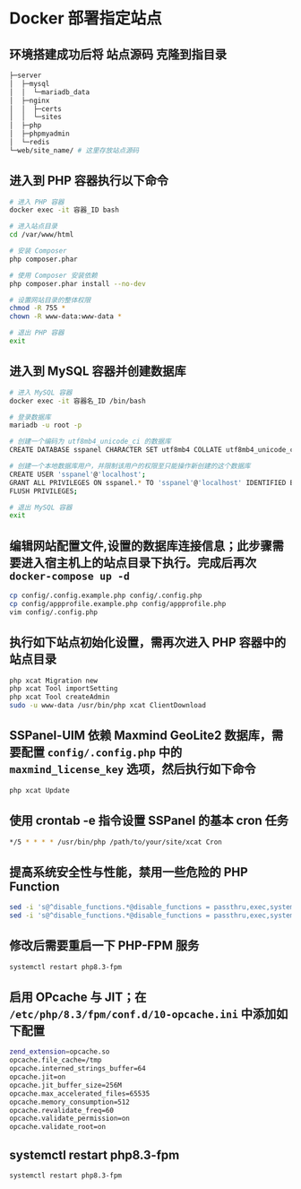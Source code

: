 # Docker 部署指定站点

## 环境搭建成功后将 站点源码 克隆到指目录

```bash
├─server
│  ├─mysql
│  │  └─mariadb_data
│  ├─nginx
│  │  ├─certs
│  │  └─sites
│  ├─php
│  ├─phpmyadmin
│  └─redis
└─web/site_name/ # 这里存放站点源码
```

## 进入到 PHP 容器执行以下命令

```bash
# 进入 PHP 容器
docker exec -it 容器_ID bash

# 进入站点目录
cd /var/www/html

# 安装 Composer
php composer.phar

# 使用 Composer 安装依赖
php composer.phar install --no-dev

# 设置网站目录的整体权限
chmod -R 755 *
chown -R www-data:www-data *

# 退出 PHP 容器
exit
```

## 进入到 MySQL 容器并创建数据库

```bash
# 进入 MySQL 容器
docker exec -it 容器名_ID /bin/bash

# 登录数据库
mariadb -u root -p

# 创建一个编码为 utf8mb4_unicode_ci 的数据库
CREATE DATABASE sspanel CHARACTER SET utf8mb4 COLLATE utf8mb4_unicode_ci;

# 创建一个本地数据库用户，并限制该用户的权限至只能操作新创建的这个数据库
CREATE USER 'sspanel'@'localhost';
GRANT ALL PRIVILEGES ON sspanel.* TO 'sspanel'@'localhost' IDENTIFIED BY 'sspanel-password';
FLUSH PRIVILEGES;

# 退出 MySQL 容器
exit
```

## 编辑网站配置文件,设置的数据库连接信息；此步骤需要进入宿主机上的站点目录下执行。完成后再次 `docker-compose up -d`

```bash
cp config/.config.example.php config/.config.php
cp config/appprofile.example.php config/appprofile.php
vim config/.config.php
```

## 执行如下站点初始化设置，需再次进入 PHP 容器中的 站点目录

```bash
php xcat Migration new
php xcat Tool importSetting
php xcat Tool createAdmin
sudo -u www-data /usr/bin/php xcat ClientDownload
```

## SSPanel-UIM 依赖 Maxmind GeoLite2 数据库，需要配置 `config/.config.php` 中的 `maxmind_license_key` 选项，然后执行如下命令

```bash
php xcat Update
```

## 使用 crontab -e 指令设置 SSPanel 的基本 cron 任务

```bash
*/5 * * * * /usr/bin/php /path/to/your/site/xcat Cron
```

## 提高系统安全性与性能，禁用一些危险的 PHP Function

```bash
sed -i 's@^disable_functions.*@disable_functions = passthru,exec,system,chroot,chgrp,chown,shell_exec,proc_open,proc_get_status,ini_alter,ini_restore,dl,readlink,symlink,popepassthru,stream_socket_server,fsocket,popen@' /etc/php/8.3/fpm/php.ini
sed -i 's@^disable_functions.*@disable_functions = passthru,exec,system,chroot,chgrp,chown,shell_exec,proc_open,proc_get_status,ini_alter,ini_restore,dl,readlink,symlink,popepassthru,stream_socket_server,fsocket,popen@' /etc/php/8.3/cli/php.ini
```

## 修改后需要重启一下 PHP-FPM 服务

```bash
systemctl restart php8.3-fpm
```

## 启用 OPcache 与 JIT；在 `/etc/php/8.3/fpm/conf.d/10-opcache.ini` 中添加如下配置

```bash
zend_extension=opcache.so
opcache.file_cache=/tmp
opcache.interned_strings_buffer=64
opcache.jit=on
opcache.jit_buffer_size=256M
opcache.max_accelerated_files=65535
opcache.memory_consumption=512
opcache.revalidate_freq=60
opcache.validate_permission=on
opcache.validate_root=on
```

## systemctl restart php8.3-fpm

```bash
systemctl restart php8.3-fpm
```
